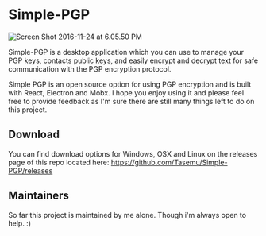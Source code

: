 # Simple-PGP

![Screen Shot 2016-11-24 at 6.05.50 PM](https://cloud.githubusercontent.com/assets/3958255/20590789/e400407a-b270-11e6-8eb8-c9027b52aa49.png)

Simple-PGP is a desktop application which you can use to manage your PGP keys, contacts public keys, and easily encrypt and decrypt text for safe communication with the PGP encryption protocol.

Simple PGP is an open source option for using PGP encryption and is built with React, Electron and Mobx. I hope you enjoy using it and please feel free to provide feedback as I'm sure there are still many things left to do on this project.

## Download

You can find download options for Windows, OSX and Linux on the releases page of this repo located here: https://github.com/Tasemu/Simple-PGP/releases

## Maintainers

So far this project is maintained by me alone. Though i'm always open to help. :)
